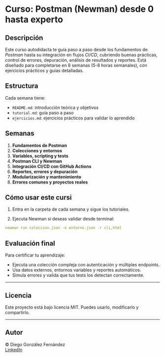 # Curso: Postman (Newman) desde 0 hasta experto

## Descripción
Este curso autodidacta te guía paso a paso desde los fundamentos de *Postman* hasta su integración en flujos *CI/CD*, cubriendo buenas prácticas, control de errores, depuración, análisis de resultados y reportes. Está diseñado para completarse en 8 semanas (5-8 horas semanales), con ejercicios prácticos y guías detalladas.

## Estructura
Cada semana tiene:
- `README.md`: introducción teórica y objetivos
- `tutorial.md`: guía paso a paso
- `ejercicios.md`: ejercicios prácticos para validar lo aprendido

## Semanas
1. **Fundamentos de Postman**
2. **Colecciones y entornos**
3. **Variables, scripting y tests**
4. **Postman CLI y Newman**
5. **Integración CI/CD con GitHub Actions**
6. **Reportes, errores y depuración**
7. **Modularización y mantenimiento**
8. **Errores comunes y proyectos reales**

## Cómo usar este cursi
1. Entra en la carpeta de cada semana y sigue los tutoriales.

2. Ejecuta Newman si deseas validar desde terminal:

```yaml
newman run coleccion.json -e entorno.json -r cli,html
```

## Evaluación final

Para certificar tu aprendizaje:

- Ejecuta una colección compleja con autenticación y múltiples endpoints.
- Usa datos externos, entornos variables y reportes automáticos.
- Simula errores y valida que tus tests los detectan correctamente.

---

## Licencia

Este proyecto está bajo licencia MIT. Puedes usarlo, modificarlo y compartirlo.

---

## Autor

© Diego González Fernández  
[LinkedIn](https://www.linkedin.com/in/diego-gonzalez-fernandez)


